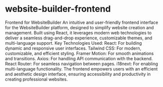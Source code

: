 # website-builder-frontend
Frontend for WebsiteBuilder  An intuitive and user-friendly frontend interface for the WebsiteBuilder platform, designed to simplify website creation and management. Built using React, it leverages modern web technologies to deliver a seamless drag-and-drop experience, customizable themes, and multi-language support.
Key Technologies Used:
    React: For building dynamic and responsive user interfaces.
    Tailwind CSS: For modern, customizable, and efficient styling.
    Framer Motion: For smooth animations and transitions.
    Axios: For handling API communication with the backend.
    React Router: For seamless navigation between pages.
    i18next: For enabling multi-language functionality.
The frontend empowers users with an efficient and aesthetic design interface, ensuring accessibility and productivity in creating professional websites.
